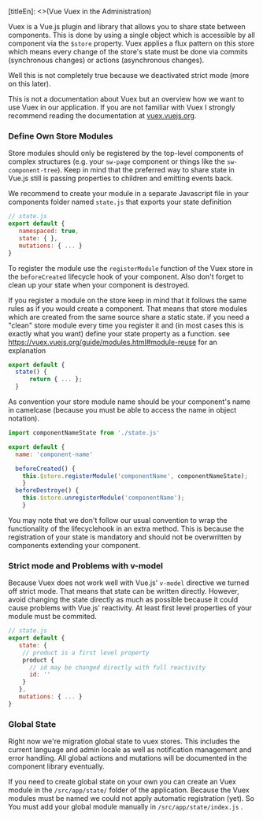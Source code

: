 [titleEn]: <>(Vue Vuex in the Administration)

Vuex is a Vue.js plugin and library that allows you to share state between components. This is done by using a single object which is accessible by all component via the `$store` property. Vuex applies a flux pattern on this store which means every change of the store's state must be done via commits (synchronous changes) or actions (asynchronous changes).

Well this is not completely true because we deactivated strict mode (more on this later).

This is not a documentation about Vuex but an overview how we want to use Vuex in our application. If you are not familiar with Vuex I strongly recommend reading the documentation at [vuex.vuejs.org](vuex.vuejs.org).

### Define Own Store Modules

Store modules should only be registered by the top-level components of complex structures (e.g. your `sw-page` component or things like the `sw-component-tree`). Keep in mind that the preferred way to share state in Vue.js still is passing properties to children and emitting events back.

We recommend to create your module in a separate Javascript file in your components folder named `state.js` that exports your state definition

```javascript
// state.js
export default {
   namespaced: true,
   state: { },
   mutations: { ... }
}
```

To register the module use the `registerModule` function of the Vuex store in the `beforeCreated` lifecycle hook of your component. Also don't forget to clean up your state when your component is destroyed.

If you register a module on the store keep in mind that it follows the same rules as if you would create a component. That means that store modules which are created from the same source share a static state. if you need a "clean" store module every time you register it and (in most cases this is exactly what you want) define your state property as a function. see https://vuex.vuejs.org/guide/modules.html#module-reuse for an explanation

```javascript
export default {
  state() {
	  return { ... };
  }  
```

As convention your store module name should be your component's name in camelcase (because you must be able to access the name in object notation).

```javascript
import componentNameState from './state.js'

export default {
  name: 'component-name'

  beforeCreated() {
    this.$store.registerModule('componentName', componentNameState);
	}
  beforeDestroye() {
    this.$store.unregisterModule('componentName');
	}
```

You may note that we don't follow our usual convention to wrap the functionality of the lifecyclehook in an extra method. This is because the registration of your state is mandatory and should not be overwritten by components extending your component.

### Strict mode and Problems with v-model

Because Vuex does not work well with Vue.js' `v-model` directive we turned off strict mode. That means that state can be written directly. However, avoid changing the state directly as much as possible because it could cause problems with Vue.js' reactivity. At least first level properties of your module must be commited.

```javascript
// state.js
export default {
   state: {
    // product is a first level property
    product {
      // id may be changed directly with full reactivity
      id: ''
    }
   },
   mutations: { ... }
}
```

### Global State

Right now we're migration global state to vuex stores. This includes the current language and admin locale as well as notification management and error handling. All global actions and mutations will be documented in the component library eventually.

If you need to create global state on your own you can create an Vuex module in the `/src/app/state/` folder of the application. Because the Vuex modules must be named we could not apply automatic registration (yet). So You must add your global module manually in `/src/app/state/index.js` .
